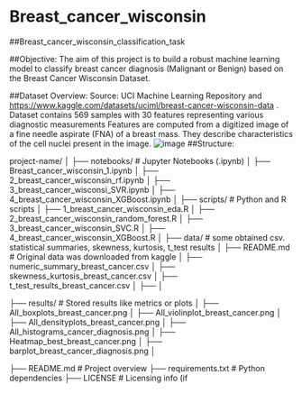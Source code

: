 # Breast_cancer_wisconsin
##Breast_cancer_wisconsin_classification_task

##Objective: 
The aim of this project is to build a robust machine learning model to classify breast cancer diagnosis (Malignant or Benign) based on the Breast Cancer Wisconsin Dataset.

##Dataset Overview:
Source: UCI Machine Learning Repository and https://www.kaggle.com/datasets/uciml/breast-cancer-wisconsin-data .
Dataset contains 569 samples with 30 features representing various diagnostic measurements Features are computed from a digitized image of a fine needle aspirate (FNA) of a breast mass. They describe characteristics of the cell nuclei present in the image.
![image](https://github.com/user-attachments/assets/de7e5817-fa09-403d-be73-39855a7f6238)
##Structure:

project-name/
│
├── notebooks/         # Jupyter Notebooks (.ipynb)
│   ├── Breast_cancer_wisconsin_1.ipynb
│   ├── 2_breast_cancer_wisconsin_rf.ipynb
│   ├── 3_breast_cancer_wisconsi_SVR.ipynb
│   ├── 4_breast_cancer_wisconsin_XGBoost.ipynb
│
├── scripts/           # Python and R scripts
│   ├── 1_breast_cancer_wisconsin_eda.R
│   ├── 2_breast_cancer_wisconsin_random_forest.R
│   ├── 3_breast_cancer_wisconsin_SVC.R
│   ├── 4_breast_cancer_wisconsin_XGBoost.R
│
├── data/                 # some obtained csv. statistical summaries, skewness, kurtosis, t_test results
│   ├── README.md         # Original data was downloaded from kaggle
│   ├── numeric_summary_breast_cancer.csv
│   ├── skewness_kurtosis_breast_cancer.csv
│   ├── t_test_results_breast_cancer.csv
│   ├── 
│

├── results/           # Stored results like metrics or plots
│   ├── All_boxplots_breast_cancer.png
│   ├── All_violinplot_breast_cancer.png
│   ├── All_densityplots_breast_cancer.png
│   ├── All_histograms_cancer_diagnosis.png
│   ├── Heatmap_best_breast_cancer.png
│   ├── barplot_breast_cancer_diagnosis.png
│

├── README.md          # Project overview
├── requirements.txt   # Python dependencies
├── LICENSE            # Licensing info (if 
